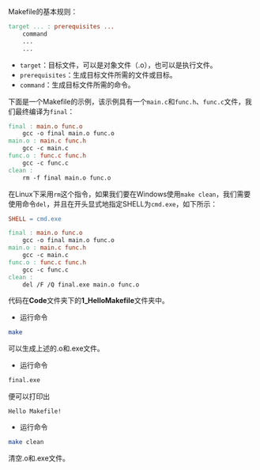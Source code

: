 Makefile的基本规则：

```makefile
target ... : prerequisites ...
    command
    ...
    ...
```

+ `target`：目标文件，可以是对象文件（.o），也可以是执行文件。
+ `prerequisites`：生成目标文件所需的文件或目标。
+ `command`：生成目标文件所需的命令。

下面是一个Makefile的示例，该示例具有一个`main.c`和`func.h`、`func.c`文件，我们最终编译为`final`：

```makefile
final : main.o func.o
    gcc -o final main.o func.o
main.o : main.c func.h
    gcc -c main.c
func.o : func.c func.h
    gcc -c func.c
clean :
    rm -f final main.o func.o
```

在Linux下采用`rm`这个指令，如果我们要在Windows使用`make clean`，我们需要使用命令`del`，并且在开头显式地指定SHELL为`cmd.exe`，如下所示：

```makefile
SHELL = cmd.exe

final : main.o func.o
	gcc -o final main.o func.o
main.o : main.c func.h
	gcc -c main.c 
func.o : func.c func.h
	gcc -c func.c 
clean :
	del /F /Q final.exe main.o func.o
```

代码在**Code**文件夹下的**1_HelloMakefile**文件夹中。

+ 运行命令

```bash
make
```
可以生成上述的.o和.exe文件。

+ 运行命令

```bash
final.exe
```

便可以打印出

```
Hello Makefile!
```


+ 运行命令
```bash
make clean
```
清空.o和.exe文件。


